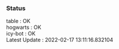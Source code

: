 ### Status


table : OK  
hogwarts : OK  
icy-bot : OK  
Latest Update : 2022-02-17 13:11:16.832104
